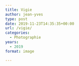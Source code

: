 ```yaml
---
title: Vigie
author: jean-yves
type: post
date: 2019-11-23T14:35:35+00:00
url: /vigie/
categories:
  - Photographie
years:
  - 2019
format: image

---
```

